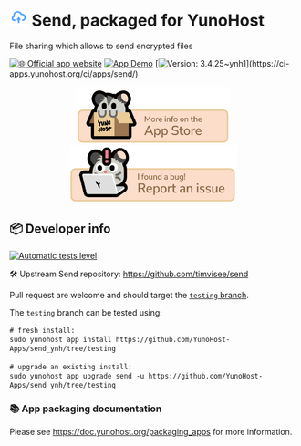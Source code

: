 <!--
N.B.: This README was automatically generated by <https://github.com/YunoHost/apps_tools/blob/main/readme_generator>
It shall NOT be edited by hand.
-->

<h1>
  <img src="https://raw.githubusercontent.com/YunoHost/apps/main/logos/send.png" width="32px" alt="Logo of Send">
  Send, packaged for YunoHost
</h1>

File sharing which allows to send encrypted files

[![🌐 Official app website](https://img.shields.io/badge/Official_app_website-darkgreen?style=for-the-badge)](https://send.vis.ee/)
[![App Demo](https://img.shields.io/badge/App_Demo-blue?style=for-the-badge)](https://send.vis.ee/)
[![Version: 3.4.25~ynh1](https://img.shields.io/badge/Version-3.4.25~ynh1-rgba(0,150,0,1)?style=for-the-badge)](https://ci-apps.yunohost.org/ci/apps/send/)

<div align="center">
<a href="https://apps.yunohost.org/app/send"><img height="100px" src="https://github.com/YunoHost/yunohost-artwork/raw/refs/heads/main/badges/neopossum-badges/badge_more_info_on_the_appstore.svg"/></a>
<a href="https://github.com/YunoHost-Apps/send_ynh/issues"><img height="100px" src="https://github.com/YunoHost/yunohost-artwork/raw/refs/heads/main/badges/neopossum-badges/badge_report_an_issue.svg"/></a>
</div>

## 📦 Developer info

[![Automatic tests level](https://apps.yunohost.org/badge/cilevel/send)](https://ci-apps.yunohost.org/ci/apps/send/)

🛠️ Upstream Send repository: <https://github.com/timvisee/send>

Pull request are welcome and should target the [`testing` branch](https://github.com/YunoHost-Apps/send_ynh/tree/testing).

The `testing` branch can be tested using:
```
# fresh install:
sudo yunohost app install https://github.com/YunoHost-Apps/send_ynh/tree/testing

# upgrade an existing install:
sudo yunohost app upgrade send -u https://github.com/YunoHost-Apps/send_ynh/tree/testing
```

### 📚 App packaging documentation

Please see <https://doc.yunohost.org/packaging_apps> for more information.